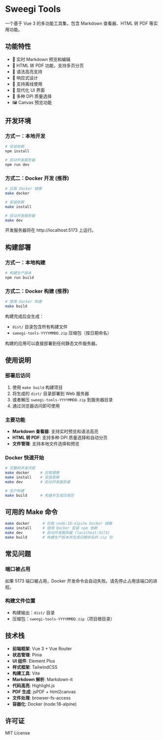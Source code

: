 # Sweegi Tools

一个基于 Vue 3 的多功能工具集，包含 Markdown 查看器、HTML 转 PDF 等实用功能。

## 功能特性

- 📖 实时 Markdown 预览和编辑
- 📄 HTML 转 PDF 功能，支持多页分页
- 🎨 语法高亮支持
- 📱 响应式设计
- 🚀 支持离线使用
- 🎯 现代化 UI 界面
- 🔧 多种 DPI 质量选择
- 🖼️ Canvas 预览功能

## 开发环境

### 方式一：本地开发
```bash
# 安装依赖
npm install

# 启动开发服务器
npm run dev
```

### 方式二：Docker 开发 (推荐)
```bash
# 拉取 Docker 镜像
make docker

# 安装依赖
make install

# 启动开发服务器
make dev
```

开发服务器将在 http://localhost:5173 上运行。

## 构建部署

### 方式一：本地构建
```bash
# 构建生产版本
npm run build
```

### 方式二：Docker 构建 (推荐)
```bash
# 使用 Docker 构建
make build
```

构建完成后会生成：
- `dist/` 目录包含所有构建文件
- `sweegi-tools-YYYYMMDD.zip` 压缩包（按日期命名）

构建的应用可以直接部署到任何静态文件服务器。

## 使用说明

### 部署后访问
1. 使用 `make build` 构建项目
2. 将生成的 `dist/` 目录部署到 Web 服务器
3. 或者解压 `sweegi-tools-YYYYMMDD.zip` 到服务器目录
4. 通过浏览器访问即可使用

### 主要功能
- **Markdown 查看器**: 支持实时预览和语法高亮
- **HTML 转 PDF**: 支持多种 DPI 质量选择和自动分页
- **文件管理**: 支持本地文件选择和预览

### Docker 快速开始
```bash
# 完整的开发流程
make docker     # 拉取镜像
make install    # 安装依赖  
make dev        # 启动开发服务器

# 生产构建
make build      # 构建并生成压缩包
```

## 可用的 Make 命令

```bash
make docker      # 拉取 node:18-alpine Docker 镜像
make install     # 使用 Docker 安装 npm 依赖
make dev         # 启动开发服务器 (localhost:5173)
make build       # 构建生产版本并生成日期命名的 zip 包
```

## 常见问题

### 端口被占用
如果 5173 端口被占用，Docker 开发命令会自动失败。请先停止占用该端口的进程。


### 构建文件位置
- 构建输出：`dist/` 目录
- 压缩包：`sweegi-tools-YYYYMMDD.zip`（项目根目录）

## 技术栈

- **前端框架**: Vue 3 + Vue Router
- **状态管理**: Pinia
- **UI 组件**: Element Plus
- **样式框架**: TailwindCSS
- **构建工具**: Vite
- **Markdown 解析**: Markdown-it
- **代码高亮**: Highlight.js
- **PDF 生成**: jsPDF + html2canvas
- **文件处理**: browser-fs-access
- **容器化**: Docker (node:18-alpine)

## 许可证

MIT License